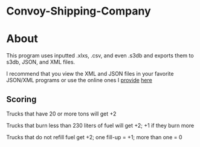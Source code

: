 # Convoy-Shipping-Company
<h1>About</h1>
<p>This program uses inputted .xlxs, .csv, and even .s3db and exports them to s3db, JSON, and XML files. </p>
<p>I recommend that you view the XML and JSON files in your favorite JSON/XML programs or use the online ones I <a href=https://xml.onlineviewer.net/>provide</a> <a href=http://jsonviewer.stack.hu/> here</a>
<h2>Scoring</h2>
<p>Trucks that have 20 or more tons will get +2</p>
<p>Trucks that burn less than 230 liters of fuel will get +2; +1 if they burn more</p>
<p>Trucks that do not refill fuel get +2; one fill-up = +1; more than one = 0</p>


